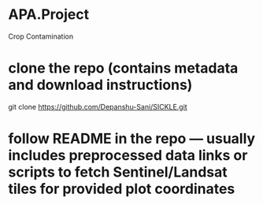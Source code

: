 # APA.Project
Crop Contamination 
# clone the repo (contains metadata and download instructions)
git clone https://github.com/Depanshu-Sani/SICKLE.git

# follow README in the repo — usually includes preprocessed data links or scripts to fetch Sentinel/Landsat tiles for provided plot coordinates
